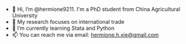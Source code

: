 - 👋 Hi, I’m @hermione9211. I'm a PhD student from China Agricultural University
- 👀 My research focuses on international trade
- 🌱 I’m currently learning Stata and Python
- 📫 You can reach me via email: hermione.h.xie@gmail.com

<!---
hermione9211/hermione9211 is a ✨ special ✨ repository because its `README.md` (this file) appears on your GitHub profile.
You can click the Preview link to take a look at your changes.
--->
